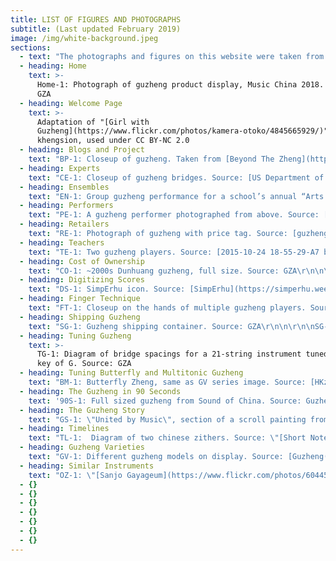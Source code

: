 ```yaml
---
title: LIST OF FIGURES AND PHOTOGRAPHS
subtitle: (Last updated February 2019)
image: /img/white-background.jpeg
sections:
  - text: "The photographs and figures on this website were taken from a wide variety of sources. A list of most images organized by their location on this site. Usage in reference to copyright is offered. Read more about Fair Use at the bottom of the Descriptions page. Tables are not listed as those are active data sets that change.\r\n\n\r\n\nOn to the attributions:"
  - heading: Home
    text: >-
      Home-1: Photograph of guzheng product display, Music China 2018. Source:
      GZA
  - heading: Welcome Page
    text: >-
      Adaptation of "[Girl with
      Guzheng](https://www.flickr.com/photos/kamera-otoko/4845665929/)" by
      khengsion, used under CC BY-NC 2.0
  - heading: Blogs and Project
    text: "BP-1: Closeup of guzheng. Taken from [Beyond The Zheng](https://beyondthezheng.wordpress.com/zheng-lessons/). Used with permission.\r\n\n\r\n\nBP-2: Closeup of guqin. Taken from [Guqin Reflections](http://guqinreflections.com/). Used with permission.\r\n\n\r\n\nBP-3: Header image from [Swannjie](https://swannjie.wordpress.com/). Permission pending.\r\n\n\r\n\nBP-4: Tools and guqin in progress. Taken from [Little Old Qin Maker](http://littleoldqinmaker.blogspot.com/2014/10/hollowing-out-top.html). Used with permission.\r\n\n\r\n\nBP-5: Screenshot of [Silkqin.com](http://silkqin.com/). Permission pending."
  - heading: Experts
    text: "CE-1: Closeup of guzheng bridges. Source: [US Department of Agriculture](https://www.flickr.com/photos/usdagov/8883301234/in/photostream/), Public Domain\r\n\n\r\n\nCE-2: Portrait of carol Chang. Source: Carol Chang. Used with permission.\r\n\n\r\n\nCE-3: Portrait of Dr. Mei Han. Source: [Mei Han](http://www.mei-han.com/mhInfo.html). Used with permission."
  - heading: Ensembles
    text: "EN-1: Group guzheng performance for a school’s annual “Arts Fest”, 2013. Source: [ArtsFest_008 by Aesthir](https://www.flickr.com/photos/aesthir/8854625507/), Used under BY NC ND License\r\n\n\r\n\nEN-2: Dynamic map of guzheng ensembles in North America. Source: GZA"
  - heading: Performers
    text: "PE-1: A guzheng performer photographed from above. Source: [US Department of Agriculture](https://www.flickr.com/photos/usdagov/8882697535/in/photostream/), Public Domain\r\n\n\r\n\nPE-2: Portrait of Wu Fei, guzheng performer. Source: Wu Fei. Used with permission.\r\n\n\r\n\nPE-3: Portrait of Yukes, musician. Source: Yukes. Used with permission.\r\n\n\r\n\nPE-4: Portrait of Beibei, guzheng performer. Source: Beibei. Used with permission."
  - heading: Retailers
    text: "RE-1: Photograph of guzheng with price tag. Source: [guzheng by James Creegan](https://www.flickr.com/photos/lostseouls/3464944864/), Used under CC BY 2.0 License\r\n\n\r\n\nRE-2: Dynamic map of guzheng retailers in North America. Source: GZA"
  - heading: Teachers
    text: "TE-1: Two guzheng players. Source: [2015-10-24 18-55-29-A7 by pya](https://www.flickr.com/photos/py/22342110080/), Used under BY NC ND License\r\n\n\r\n\nTE-2: Dynamic map of guzheng teachers with websites in North America. Source: GZA"
  - heading: Cost of Ownership
    text: "CO-1: ~2000s Dunhuang guzheng, full size. Source: GZA\r\n\n\r\n\nCO-2: Plastic guzheng nails. Source: GZA\r\n\n\r\n\nCO-3: Three styles of finger tape. Source: GZA\r\n\n\r\n\nCO-4: Four brands of guzheng string. Source: GZA\r\n\n\r\n\nCO-5: Three different sets of guzheng stands. Source: GZA\r\n\n\r\n\nCO-6: Two different types of tuners. Source: GZA\r\n\n\r\n\nCO-7: A classic guzheng hard case. Source: GZA"
  - heading: Digitizing Scores
    text: "DS-1: SimpErhu icon. Source: [SimpErhu](https://simperhu.weebly.com/). Used under Fair Use.\r\n\n\r\n\nDS-2: Noteability Pro icon. Source: [Noteability Pro](http://debussy.music.ubc.ca/NoteAbility/index.html). Used under Fair Use.\r\n\n\r\n\nDS-3: Unclear music scan. Source: GZA\r\n\n\r\n\nDS-4: Clear music scan. Source: GZA\r\n\n\r\n\nDS-5: Enlargement of DS-3\r\n\n\r\n\nDS-6: Enlargement of DS-4"
  - heading: Finger Technique
    text: "FT-1: Closeup on the hands of multiple guzheng players. Source: \"[Guzheng](https://www.flickr.com/photos/erwin_soo/8693221196/)\" by Erwin Soo, used under CC-BY-2.0.\r\n\n\r\n\nFT-2: Diagram of nails taped to write hand. Source: Guzheng Alive, inspired by photograph from [Lee/Gresham 2002 Volume One](http://www.luxnova.com/lnpwebstore/catalog.php?pcode=LNP-0124)."
  - heading: Shipping Guzheng
    text: "SG-1: Guzheng shipping container. Source: GZA\r\n\n\r\n\nSG-2: Same as CO-7. Guzheng Hard Case. Source: GZA"
  - heading: Tuning Guzheng
    text: >-
      TG-1: Diagram of bridge spacings for a 21-string instrument tuned to the
      key of G. Source: GZA
  - heading: Tuning Butterfly and Multitonic Guzheng
    text: "BM-1: Butterfly Zheng, same as GV series image. Source: [HKzhengart.com](http://www.hkzhengart.com/museum/item/butterflyver1?category_id=16). Used under Fair Use.\r\n\n\r\n\nBM-2: Multitonic Zheng, same as GV series. Source: [stmusic.com.tw](http://www.stmusic.com.tw/proditem/26490-%E5%8F%A4%E7%AE%8F-%E5%A4%9A%E5%BC%A6%E5%88%B6%E7%B4%85%E6%9C%A8%E5%8F). Used under Fair Use.\r\n\n\r\n\nBM-3: Tuning chart for Multitonic zheng. Source:[ stmusic.com.tw](http://www.stmusic.com.tw/proditem/26490-%E5%8F%A4%E7%AE%8F-%E5%A4%9A%E5%BC%A6%E5%88%B6%E7%B4%85%E6%9C%A8%E5%8F). Used under Fair Use."
  - heading: The Guzheng in 90 Seconds
    text: '90S-1: Full sized guzheng from Sound of China. Source: Guzheng Alive'
  - heading: The Guzheng Story
    text: "GS-1: \"United by Music\", section of a scroll painting from 15th or 16th century. Source: [Center for the Art of East Asia](https://scrolls.uchicago.edu/scroll/united-music). Used under Fair Use.\r\n\n\r\n\nGW-2: sè (瑟), ancient Chinese zither. Source: [Museum of Fine Arts, Boston](http://www.mfa.org/collections/object/zither-se-50604). Used under Fair Use.\r\n\n\r\n\nGW-3: Modern gǔzhēng (古筝). Source: [University of Washington Collections](http://digitalcollections.lib.washington.edu/cdm/compoundobject/collection/ethnomusic/id/1729/rec/2). Used under Fair Use.\r\n\n\r\n\nGW-4: Modern qín (琴). Source: [Museum of Fine Arts (MFA), Boston](http://www.mfa.org/collections/object/zither-qin-50606). Used under Fair Use/MFA’s copyright policies.\r\n\n\r\n\nGW-5: Portrait of the Yellow Emperor (黄帝, Huángdì). Source: [Baike.com](http://www.baike.com/wiki/%E6%B3%B0%E7%9A%87). Used under Fair Use.\r\n\n\r\n\nGW-6: A 筑, zhù, an ancient hammered zither. The text reads: \"Warring States Period Musical Instrument: Zhù\". Source: [minsu.91ddcc.com](https://minsu.91ddcc.com/c_9682.html). Used under Fair Use.\r\n\n\r\n\nGW-7: Scene from The Four Accomplishments, painting from the 18th or 19th centuries. Source: [The Center for the Art of East Asia](https://scrolls.uchicago.edu/scroll/four-accomplishments-0), University of Chicago. Used under Fair Use."
  - heading: Timelines
    text: "TL-1:  Diagram of two chinese zithers. Source: \"[Short Notes on Chinese Instruments of Music](https://library.uoregon.edu/easia/node/183) NB Dennys, 1874. Used under Fair Use.\n\nPremodern\r\n\n\r\n\nTL-2: Digital illustration of zither players from ancient art. Source: rendered From [Music in the Age of Confucius](https://library.si.edu/digital-library/book/musicinageofconf00soje). Used under Fair Use.\r\n\n\r\n\nTL-3: Digital illustration of Western Han Dynasty zheng. Source: rendered from Cheng 1991. Used under Fair Use.\r\n\n\r\n\nTL-4: Digital illustration of Cao Wei Dynasty zheng. Source: rendered from Cheng 1991. Used under Fair Use.\r\n\n\r\n\nTL-5: Digital illustration of Tang Dynasty zheng. Source: rendered from Cheng 1991. Used under Fair Use.\r\n\n\r\n\nTL-6: 19th century Japanese koto. Source: [MFA, Boston](http://www.mfa.org/collections/object/zither-koto-446207). Used under Fair Use/MFA’s copyright policies.\r\n\n\r\n\nTL-7: Northern Song Dynasty zheng. Source: rendered from Cheng 1991. Used under Fair Use.\r\n\n\r\n\nTL-8: Yuan Dynasty zheng. Source: rendered from Cheng 1991. Used under Fair Use.\r\n\n\r\n\nTL-9: Republican Era zheng . Source: rendered from Cheng 1991. Used under Fair Use.\r\n\n\r\n\nModern\r\n\n\r\n\nTL-10: Portrait of Liang Tsai-Ping. Source: [guzheng.cn](http://www.guzheng.cn/zhengren/86/342.shtml). Used under Fair Use.\r\n\n\r\n\nTL-11: Portrait of Cáo Zhèng. Source: [guzheng.cn](http://www.guzheng.cn/tupian/41_105.shtml). Used under Fair Use.\r\n\n\r\n\nTL-12: Portrait of Zhào Yùzhāi shown in 1983. Source: [guzheng.cn](http://www.guzheng.cn/tupian/41_189.shtml). Used under Fair Use.\r\n\n\r\n\nTL-13: Portrait of Wèi Zhònglè. Source: [baidu.com](https://baike.baidu.com/item/%E5%8D%AB%E4%BB%B2%E4%B9%90). Used under Fair Use.\r\n\n\r\n\nTL-14: Portrait of Wáng Xùnzhī, center, and students. Source: [baidu.com](https://baike.baidu.com/item/%E7%8E%8B%E5%B7%BD%E4%B9%8B). Used under Fair Use.\r\n\n\r\n\nTL-15: Portrait of Xú Zhèngāo in 2016, inspecting a guzheng frame.  Source: [qianlong.com](http://culture.qianlong.com/2016/0204/346246.shtml). Used under Fair Use.\r\n\n\r\n\nTL-16: Portrait of Wáng Chāngyuán. Source: [baidu.com](https://baike.baidu.com/item/%E7%8E%8B%E6%98%8C%E5%85%83/161378). Used under Fair Use."
  - heading: Guzheng Varieties
    text: "GV-1: Different guzheng models on display. Source: [Guzheng(s)](https://www.flickr.com/photos/bmeabroad/3957008175/) by bmeabroad, used under BY-NC-SA 2.0\r\n\n\r\n\nGV-2: Full sized guzheng from Sound of China. Source: GZA.\r\n\n\r\n\nGV-3: 18-string C-bridge guzheng model #01157. Source: guzheng maker Jinyun, jy-cn.cn Used under Fair Use.\r\n\n\r\n\nGV-4: Split Bridge guzheng model #01118. Source: guzheng maker Jinyun, jy-cn.cn Used under Fair Use.\r\n\n\r\n\nGV-5: 26-string Taiwanese guzheng. Source: [ChineseZither.net storefront](https://www.chinesezither.net/collections/guzheng/products/songbo-26-string-brazilian-rosewood-guzheng). Used with Permission.\r\n\n\r\n\nGV-6: 36-string guzheng. Source: [GuzhengForum.com](http://www.guzhengforum.com/viewtopic.php?t=652&sid=adb82092a54a9e9cc08d949f9137f787). Used with Permission.\r\n\n\r\n\nGV-7: 53” Travel-sized guzheng from Sound of China. Source: GZA\r\n\n\r\n\nGV-8: 36\" Baby guzheng. Source: [Rebecca L](https://www.instagram.com/zukabah). Used with Permission.\r\n\n\r\n\nGV-9: Ineffectual practice device. Source: GZA\r\n\n\r\n\nGV-10: Butterfly zheng. Source: [HKzhengart.com](http://www.hkzhengart.com/museum/item/butterflyver1?category_id=16). Used under Fair Use.\r\n\n\r\n\nGV-11: “W” zheng. Source: [guzheng58.com](http://www.guzheng58.com/Products/hmsdkjlxzg.html). Used under Fair Use.\r\n\n\r\n\nGV-12: Multitonic zheng. Source: [stmusic.com.tw](http://www.stmusic.com.tw/proditem/26490-%E5%8F%A4%E7%AE%8F-%E5%A4%9A%E5%BC%A6%E5%88%B6%E7%B4%85%E6%9C%A8%E5%8F). Used under Fair Use.\r\n\n\r\n\nGV-13: Electric Guzheng from MeIdeal. Source: [ChineseZither Facebook](https://www.facebook.com/SoundofChina/photos/a.929510513782763.1073741842.162774347123054/929510950449386/?type=3&theater). Used with permission.\r\n\n\r\n\nGV-14: Novelty guzheng butterfly sculpture. Source: [Eason Music](http://tansungwah.blogspot.com/2008/11/more-photos-from-shanghai-music-fair.html). Used under Fair Use.\r\n\n\r\n\nGV-15: Novelty guzheng piano from [Guzheng Forum](http://www.guzhengforum.com/viewtopic.php?t=1276&sid=528131b61f892a08de457df9e5dbef8a). Used with permission.\r\n\n\r\n\nGV-16: 16-string Steel String guzheng with exposed tunings. Source: GZA\r\n\n\r\n\nGV-17: 16-string Steel String guzheng with hidden tunings. Source: GZA\r\n\n\r\n\nGV-18: 18-string Steel String guzheng. Source: GZA\r\n\n\r\n\nGV-19: Custom made 18-string Steel String guzheng. Source GZA\r\n\n\r\n\nGV-20: Pre-1984 modulated zheng. Source: [Royal Museum of Art and History](http://carmentis.kmkg-mrah.be/eMuseumPlus?service=ExternalInterface&module=collection&objectId=109267&viewType=detailView), Brussels, Belgium. Used under Fair Use.\r\n\n\r\n\nGV-21: 22-string key-changeable zheng, Model 65. Source: Han 2013. Used under Fair Use.\r\n\n\r\n\nGV-22: Modulated zheng made by Yinkou owned by Dr. Han. Source: Han 2013. Used under Fair Use.\r\n\n\r\n\nGV-23: 36-String Pedal Zheng made in 1972. Source: Music Research Institute via Han 2013. Used under Fair Use.\r\n\n\r\n\nGV-24: 44-string pedal zheng made in 1972. Source: Music Research Institute via Han 2013. Used under Fair Use.\r\n\n\r\n\nGV-25: 21-string pedal zheng made in 1974. Source: Music Research Institute via Han 2013. Used under Fair Use.\r\n\n\r\n\nGV-26: Oldest known zheng. Source: [Smithsonian Institute](http://library.si.edu/digital-library/book/musicinageofconf00soje), Washington D.C. The Smithsonian Institute further attributes the image to Huang Xiangpeng 1996, Zhongguo yinyue wenwu daxi, volume on Jiangsu/Shanghai: 248-51, Zhengzhou: Daxiang Press. Used under Fair Use.\r\n\n\r\n\nGV-27: 19th century 16-string Zheng. Source: [Museum of Fine Art](http://www.mfa.org/collections/object/zither-zheng-50605)s, Boston, MA, USA. Used under Fair Use.\r\n\n\r\n\nGV-28: 19th centruy 14-string zheng. Source: [Royal Museum of Art and History](http://carmentis.kmkg-mrah.be/eMuseumPlus?service=ExternalInterface&module=collection&objectId=109231&viewType=detailView), Brussels, Belgium. Used under Fair Use."
  - heading: Similar Instruments
    text: "OZ-1: \"[Sanjo Gayageum](https://www.flickr.com/photos/60445767@N00/4569342789/)\" by Craig Moe. Used under BY-NC 2.0.\r\n\n\r\n\nOZ-2: Koto, From the[ Museum of Fine Art](http://www.mfa.org/collections/object/zither-koto-446207)s, Boston, MA, USA. Used under Fair Use.\r\n\n\r\n\nOZ-3: Koto, Photo by [Mr.TinDC ](https://www.flickr.com/photos/mr_t_in_dc/4743905827/in/photostream/)at the Folklife festival in Washington D.C., USA, in 2010. Used with Permission.\r\n\n\r\n\nOZ-4: 80-string koto made by Mitsuya Koto for Miyagi Michio, circa 1929. Source: Image from [Miyagi Michio Koto Association](https://www.miyagikai.gr.jp/eng-michio). Used under Fair Use.\r\n\n\r\n\nOZ-5: A Đàn tranh sold at auction in 2012. Source: [Case Antiques](http://caseantiques.com/item/lot-547-chinese-gu-zheng-or-plucked-zither/). Used under Fair Use.\r\n\n\r\n\nOZ-6: Closeup of a Đàn tranh sold at auction in 2012. Source: [Case Antiques](http://caseantiques.com/item/lot-547-chinese-gu-zheng-or-plucked-zither/). Used under Fair Use.\r\n\n\r\n\nOZ-7: Interior label of a Đàn tranh sold at auction in 2012. Source: [Case Antiques](http://caseantiques.com/item/lot-547-chinese-gu-zheng-or-plucked-zither/). Used under Fair Use.\r\n\n\r\n\nOZ-8:  Đàn tranh YouTube video: Tri Nguyen with Qaïs Saadi \"A Journey Between Worlds\" EPK (Official/New EP 2016). Source: Youtube. Used under Fair Use (though frankly, I don’t know how embedding works with copyright).\r\n\n\r\n\nOZ-9: Gayageum of different styles. Source: [Korean Cultural Heritage Foundation](http://www.chf.or.kr/c2/sub1.jsp?thisPage=3&searchField=title&searchText=&brdType=R&bbIdx=100306). Used under Fair Use.\r\n\n\r\n\nOZ-10: Mongolian Yatga Youtube video: Solo musician Ch. Munkh-Erdene; a concert variation for yatga.avi Source: Youtube. Used under Fair Use?\r\n\n\r\n\nOZ-11: Kazakh Jetigen Youtube video: \"В ожидании\" Аида - Куткенде | Жетіген - национальный инструмент. Source: Youtube. Used under Fair Use.\r\n\n\r\n\nOZ-12: Kazakh Jetigen with singing Youtube video: Жетіген шерту Жанерке Source: Youtube. Used under Fair Use.\r\n\n\r\n\nOZ-13: Unknown Chinese zither 1 from [Musée Du Palais Lascaris](http://www.mimo-international.com/MIMO/doc/IFD/OAI_CIMU_ALOES_0864140), Nice, France via MIMO. Used under Fair Use.\r\n\n\r\n\nOZ-14: Se. Source: [Museum of Fine Arts](http://www.mfa.org/collections/object/zither-se-50604), Boston, MA, USA. Used under Fair Use.\r\n\n\r\n\nOZ-15: Se. Source: [The Met](http://www.metmuseum.org/art/collection/search/503765), New York, NY, USA. Used under Fair Use.\r\n\n\r\n\nOZ-16: Se on display in 2015 at the Musical Instrument Museum in Brussels, Belgium. Source: [Thomas Quine](https://www.flickr.com/photos/quinet/35170961135/). Used with Permission.\r\n\n\r\n\nOZ-17: Modern Se in ancient style from China Music 2012. Source: [Sound of China Facebook](https://www.facebook.com/SoundofChina/photos/a.407260486007771.93059.162774347123054/407265379340615/?type=3&theater). Used with Permission.\r\n\n\r\n\nOZ-18: 50-string Se from 1930’s Shanghai. Source: [suona.com](http://suona.com/forum/forum_posts.asp?TID=930) forum. Used under Fair Use.\r\n\n\r\n\nOZ-19: Unknown Korean zither 1. Source: [Museum of Musical Instrume](http://www.mimo-db.eu/MIMO/infodoc/ged/view.aspx?eid=OAI_ULEI_M0003970)nts at the University of Leipzig, Germany. Used under Fair Use.\r\n\n\r\n\nOZ-20: Unknown Korean zither 2. Source: [Museum of Musical Instrument](http://www.mimo-db.eu/MIMO/infodoc/ged/view.aspx?eid=OAI_ULEI_M0003970)s at the University of Leipzig, Germany. Used under Fair Use.\r\n\n\r\n\nOZ-21: Unknown Korean zither 3 [Museum of Musical Instruments](http://www.mimo-international.com/MIMO/doc/IFD/OAI_ULEI_M0003969) at the University of Leipzig, Germany. Used under Fair Use.\r\n\n\r\n\nOZ-22: Unknown zither on display in 2012 at the Museum für Musikinstrumente der Universität Leipzig, Germany. Source: [Thomas Quine](https://www.flickr.com/photos/quinet/8608636999/). Used with Permission."
  - {}
  - {}
  - {}
  - {}
  - {}
  - {}
  - {}
---
```


